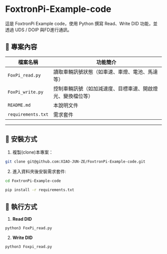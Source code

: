 # FoxtronPi-Example-code

這是 FoxtronPi Example code，使用 Python 撰寫 Read、Write DID 功能，並透過 UDS / DOIP 與FD進行通訊。

## 📁 專案內容

| 檔案名稱       | 功能簡介                     |
|----------------|------------------------------|
| `FoxPi_read.py`  | 讀取車輛訊號狀態（如車速、車燈、電池、馬達等） |
| `FoxPi_write.py` | 控制車輛訊號（如加減速度、目標車速、開啟燈光、變換檔位等）    |
| `README.md`     | 本說明文件                  |
| `requirements.txt` | 需求套件  |

---

## 🚀 安裝方式

1. 複製(clone)本專案：
```bash
git clone git@github.com:XIAO-JUN-ZE/FoxtronPi-Example-code.git
```
2. 進入資料夾後安裝需求套件:
```bash
cd FoxtronPi-Example-code
```
```bash
pip install -r requirements.txt
```

## 🧪 執行方式
1. **Read DID**
```bash
python3 FoxPi_read.py
```
2. **Write DID**
```bash
python3 Foxpi_read.py
```

